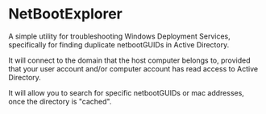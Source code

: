 # NetBootExplorer
A simple utility for troubleshooting Windows Deployment Services, specifically for finding duplicate netbootGUIDs in Active Directory.

It will connect to the domain that the host computer belongs to, provided that your user account and/or computer account has read access to Active Directory.

It will allow you to search for specific netbootGUIDs or mac addresses, once the directory is "cached".